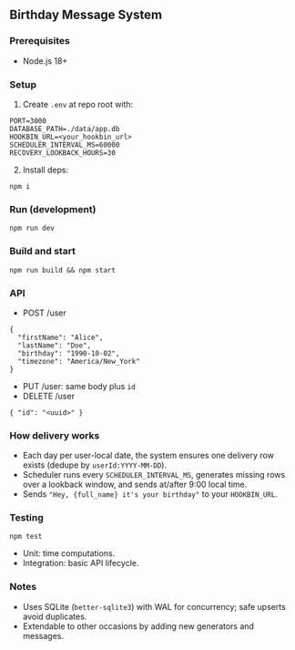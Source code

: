 ## Birthday Message System

### Prerequisites
- Node.js 18+

### Setup
1. Create `.env` at repo root with:
```
PORT=3000
DATABASE_PATH=./data/app.db
HOOKBIN_URL=<your_hookbin_url>
SCHEDULER_INTERVAL_MS=60000
RECOVERY_LOOKBACK_HOURS=30
```
2. Install deps:
```
npm i
```

### Run (development)
```
npm run dev
```

### Build and start
```
npm run build && npm start
```

### API
- POST /user
```
{
  "firstName": "Alice",
  "lastName": "Doe",
  "birthday": "1990-10-02",
  "timezone": "America/New_York"
}
```
- PUT /user: same body plus `id`
- DELETE /user
```
{ "id": "<uuid>" }
```

### How delivery works
- Each day per user-local date, the system ensures one delivery row exists (dedupe by `userId:YYYY-MM-DD`).
- Scheduler runs every `SCHEDULER_INTERVAL_MS`, generates missing rows over a lookback window, and sends at/after 9:00 local time.
- Sends `"Hey, {full_name} it's your birthday"` to your `HOOKBIN_URL`.

### Testing
```
npm test
```
- Unit: time computations.
- Integration: basic API lifecycle.

### Notes
- Uses SQLite (`better-sqlite3`) with WAL for concurrency; safe upserts avoid duplicates.
- Extendable to other occasions by adding new generators and messages.

